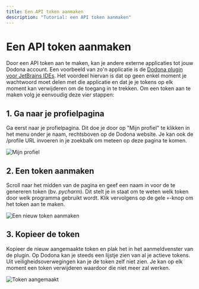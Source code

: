 ```yaml
---
title: Een API token aanmaken
description: "Tutorial: een API token aanmaken"
---
```

# Een API token aanmaken

Door een API token aan te maken, kan je andere externe applicaties tot jouw Dodona account. Een voorbeeld van zo'n applicatie is de [Dodona plugin voor JetBrains IDEs](https://plugins.jetbrains.com/plugin/11166-dodona). Het voordeel hiervan is dat op geen enkel moment je wachtwoord moet delen met die applicatie en dat je je tokens op elk moment kan verwijderen om de toegang in te trekken. Om een token aan te maken volg je eenvoudig deze vier stappen:

## 1. Ga naar je profielpagina

Ga eerst naar je profielpagina. Dit doe je door op "Mijn profiel" te klikken in het menu onder je naam, rechtsboven op de Dodona website. Je kan ook de /profile URL invoeren in je zoekbalk om meteen op deze pagina te komen.

![Mijn profiel](./my-profile-nl.png)

## 2. Een token aanmaken

Scroll naar het midden van de pagina en geef een naam in voor de te genereren token (bv. _pycharm_). Dit stelt je in staat om te weten welk token door welk programma gebruikt wordt. Klik vervolgens op de gele `+`-knop om het token aan te maken. 

![Een nieuw token aanmaken](./create-new-token-nl.png)

## 3. Kopieer de token

Kopieer de nieuw aangemaakte token en plak het in het aanmeldvenster van de plugin. Op Dodona kan je steeds een lijstje zien van al je actieve tokens. Uit veiligheidsoverwegingen kan je de token zelf niet zien. Je kan op elk moment een token verwijderen waardoor die niet meer zal werken.

![Token aangemaakt](./token-generated-nl.png)